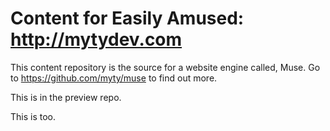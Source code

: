 Content for Easily Amused: http://mytydev.com
=============================================

This content repository is the source for a website engine called, Muse. Go to https://github.com/myty/muse to find out more.

This is in the preview repo.

This is too.
